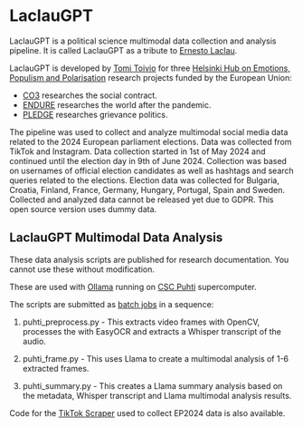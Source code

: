 # LaclauGPT 

LaclauGPT is a political science multimodal data collection and analysis pipeline. It is called LaclauGPT as a tribute to [Ernesto Laclau](https://en.wikipedia.org/wiki/Ernesto_Laclau).

LaclauGPT is developed by [Tomi Toivio](mailto:tomi.toivio@helsinki.fi) for three [Helsinki Hub on Emotions, Populism and Polarisation](https://www.helsinki.fi/en/researchgroups/emotions-populism-and-polarisation) research projects funded by the European Union:
* [CO3](https://www.co3socialcontract.eu/) researches the social contract. 
* [ENDURE](https://www.endure-project.org/) researches the world after the pandemic. 
* [PLEDGE](https://www.pledgeproject.eu/) researches grievance politics.

The pipeline was used to collect and analyze multimodal social media data related to the 2024 European parliament elections. Data was collected from TikTok and Instagram. Data collection started in 1st of May 2024 and continued until the election day in 9th of June 2024. Collection was based on usernames of official election candidates as well as hashtags and search queries related to the elections. Election data was collected for Bulgaria, Croatia, Finland, France, Germany, Hungary, Portugal, Spain and Sweden. Collected and analyzed data cannot be released yet due to GDPR. This open source version uses dummy data. 

## LaclauGPT Multimodal Data Analysis

These data analysis scripts are published for research documentation. You cannot use these without modification.

These are used with [Ollama](https://ollama.com/) running on [CSC Puhti](https://docs.csc.fi/computing/systems-puhti/) supercomputer.

The scripts are submitted as [batch jobs](https://docs.csc.fi/computing/running/creating-job-scripts-puhti/) in a sequence:

1. puhti_preprocess.py - This extracts video frames with OpenCV, processes the with EasyOCR and extracts a Whisper transcript of the audio.

2. puhti_frame.py - This uses Llama to create a multimodal analysis of 1-6 extracted frames.

3. puhti_summary.py - This creates a Llama summary analysis based on the metadata, Whisper transcript and Llama multimodal analysis results.

Code for the [TikTok Scraper](https://github.com/TomiToivio/LaclauGPT-TikTok-Scraper) used to collect EP2024 data is also available.
